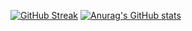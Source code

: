 












[![GitHub Streak](https://github-readme-streak-stats.herokuapp.com/?user=patto220048)](https://git.io/streak-stats)
[![Anurag's GitHub stats](https://github-readme-stats.vercel.app/api?username=patto220048&show_icons=true&theme=radical)](https://github.com/anuraghazra/github-readme-stats)
